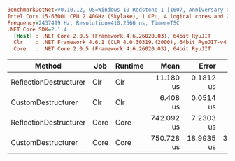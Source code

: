 ``` ini

BenchmarkDotNet=v0.10.12, OS=Windows 10 Redstone 1 [1607, Anniversary Update] (10.0.14393.1944)
Intel Core i5-6300U CPU 2.40GHz (Skylake), 1 CPU, 4 logical cores and 2 physical cores
Frequency=2437499 Hz, Resolution=410.2566 ns, Timer=TSC
.NET Core SDK=2.1.4
  [Host] : .NET Core 2.0.5 (Framework 4.6.26020.03), 64bit RyuJIT
  Clr    : .NET Framework 4.6.1 (CLR 4.0.30319.42000), 64bit RyuJIT-v4.7.2117.0
  Core   : .NET Core 2.0.5 (Framework 4.6.26020.03), 64bit RyuJIT


```
|                 Method |  Job | Runtime |       Mean |      Error |     StdDev |
|----------------------- |----- |-------- |-----------:|-----------:|-----------:|
| ReflectionDestructurer |  Clr |     Clr |  11.180 us |  0.1812 us |  0.1415 us |
|     CustomDestructurer |  Clr |     Clr |   6.408 us |  0.0514 us |  0.0456 us |
| ReflectionDestructurer | Core |    Core | 742.092 us |  7.2303 us |  6.0376 us |
|     CustomDestructurer | Core |    Core | 750.728 us | 18.9935 us | 34.2492 us |

